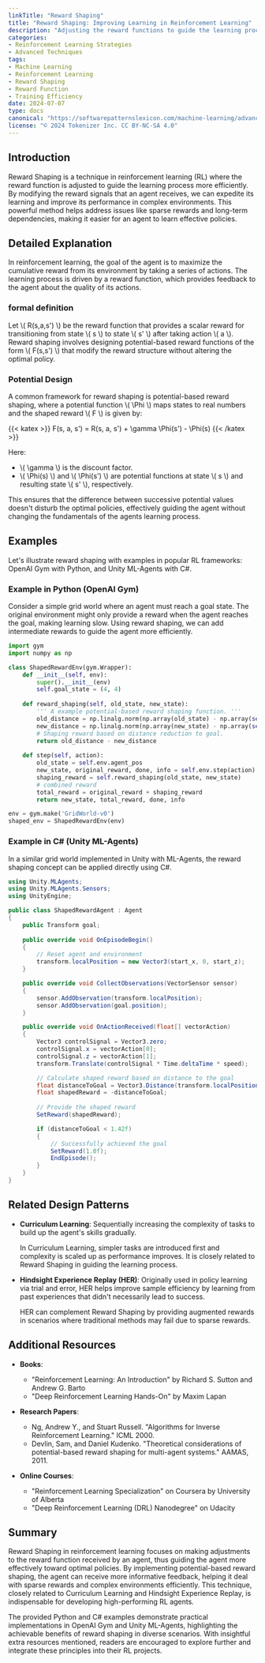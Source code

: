 ```yaml
---
linkTitle: "Reward Shaping"
title: "Reward Shaping: Improving Learning in Reinforcement Learning"
description: "Adjusting the reward functions to guide the learning process efficiently"
categories:
- Reinforcement Learning Strategies
- Advanced Techniques
tags:
- Machine Learning
- Reinforcement Learning
- Reward Shaping
- Reward Function
- Training Efficiency
date: 2024-07-07
type: docs
canonical: "https://softwarepatternslexicon.com/machine-learning/advanced-techniques/reinforcement-learning-strategies/reward-shaping"
license: "© 2024 Tokenizer Inc. CC BY-NC-SA 4.0"
---
```


## Introduction

Reward Shaping is a technique in reinforcement learning (RL) where the reward function is adjusted to guide the learning process more efficiently. By modifying the reward signals that an agent receives, we can expedite its learning and improve its performance in complex environments. This powerful method helps address issues like sparse rewards and long-term dependencies, making it easier for an agent to learn effective policies.

## Detailed Explanation

In reinforcement learning, the goal of the agent is to maximize the cumulative reward from its environment by taking a series of actions. The learning process is driven by a reward function, which provides feedback to the agent about the quality of its actions.

### formal definition

Let \\( R(s,a,s') \\) be the reward function that provides a scalar reward for transitioning from state \\( s \\) to state \\( s' \\) after taking action \\( a \\). Reward shaping involves designing potential-based reward functions of the form \\( F(s,s') \\) that modify the reward structure without altering the optimal policy.

### Potential Design

A common framework for reward shaping is potential-based reward shaping, where a potential function \\( \Phi \\) maps states to real numbers and the shaped reward \\( F \\) is given by:

{{< katex >}}
F(s, a, s') = R(s, a, s') + \gamma \Phi(s') - \Phi(s)
{{< /katex >}}

Here:
- \\( \gamma \\) is the discount factor.
- \\( \Phi(s) \\) and \\( \Phi(s') \\) are potential functions at state \\( s \\) and resulting state \\( s' \\), respectively.

This ensures that the difference between successive potential values doesn't disturb the optimal policies, effectively guiding the agent without changing the fundamentals of the agents learning process.

## Examples

Let's illustrate reward shaping with examples in popular RL frameworks: OpenAI Gym with Python, and Unity ML-Agents with C#.

### Example in Python (OpenAI Gym)

Consider a simple grid world where an agent must reach a goal state. The original environment might only provide a reward when the agent reaches the goal, making learning slow. Using reward shaping, we can add intermediate rewards to guide the agent more efficiently.

```python
import gym
import numpy as np

class ShapedRewardEnv(gym.Wrapper):
    def __init__(self, env):
        super().__init__(env)
        self.goal_state = (4, 4)
    
    def reward_shaping(self, old_state, new_state):
        ''' A example potential-based reward shaping function. '''
        old_distance = np.linalg.norm(np.array(old_state) - np.array(self.goal_state))
        new_distance = np.linalg.norm(np.array(new_state) - np.array(self.goal_state))
        # Shaping reward based on distance reduction to goal.
        return old_distance - new_distance
    
    def step(self, action):
        old_state = self.env.agent_pos
        new_state, original_reward, done, info = self.env.step(action)
        shaping_reward = self.reward_shaping(old_state, new_state)
        # combined reward
        total_reward = original_reward + shaping_reward
        return new_state, total_reward, done, info

env = gym.make('GridWorld-v0')
shaped_env = ShapedRewardEnv(env)
```

### Example in C# (Unity ML-Agents)

In a similar grid world implemented in Unity with ML-Agents, the reward shaping concept can be applied directly using C#.

```csharp
using Unity.MLAgents;
using Unity.MLAgents.Sensors;
using UnityEngine;

public class ShapedRewardAgent : Agent
{
    public Transform goal;
    
    public override void OnEpisodeBegin()
    {
        // Reset agent and environment
        transform.localPosition = new Vector3(start_x, 0, start_z);
    }

    public override void CollectObservations(VectorSensor sensor)
    {
        sensor.AddObservation(transform.localPosition);
        sensor.AddObservation(goal.position);
    }

    public override void OnActionReceived(float[] vectorAction)
    {
        Vector3 controlSignal = Vector3.zero;
        controlSignal.x = vectorAction[0];
        controlSignal.z = vectorAction[1];
        transform.Translate(controlSignal * Time.deltaTime * speed);

        // Calculate shaped reward based on distance to the goal
        float distanceToGoal = Vector3.Distance(transform.localPosition, goal.localPosition);
        float shapedReward = -distanceToGoal;
        
        // Provide the shaped reward
        SetReward(shapedReward);

        if (distanceToGoal < 1.42f)
        {
            // Successfully achieved the goal
            SetReward(1.0f);
            EndEpisode();
        }
    }
}
```

## Related Design Patterns

- **Curriculum Learning**: Sequentially increasing the complexity of tasks to build up the agent's skills gradually.
  
  In Curriculum Learning, simpler tasks are introduced first and complexity is scaled up as performance improves. It is closely related to Reward Shaping in guiding the learning process.

- **Hindsight Experience Replay (HER)**: Originally used in policy learning via trial and error, HER helps improve sample efficiency by learning from past experiences that didn't necessarily lead to success.

  HER can complement Reward Shaping by providing augmented rewards in scenarios where traditional methods may fail due to sparse rewards.

## Additional Resources

- **Books**:
  - "Reinforcement Learning: An Introduction" by Richard S. Sutton and Andrew G. Barto
  - "Deep Reinforcement Learning Hands-On" by Maxim Lapan

- **Research Papers**:
  - Ng, Andrew Y., and Stuart Russell. "Algorithms for Inverse Reinforcement Learning." ICML 2000.
  - Devlin, Sam, and Daniel Kudenko. "Theoretical considerations of potential-based reward shaping for multi-agent systems." AAMAS, 2011.

- **Online Courses**:
  - "Reinforcement Learning Specialization" on Coursera by University of Alberta
  - "Deep Reinforcement Learning (DRL) Nanodegree" on Udacity

## Summary

Reward Shaping in reinforcement learning focuses on making adjustments to the reward function received by an agent, thus guiding the agent more effectively toward optimal policies. By implementing potential-based reward shaping, the agent can receive more informative feedback, helping it deal with sparse rewards and complex environments efficiently. This technique, closely related to Curriculum Learning and Hindsight Experience Replay, is indispensable for developing high-performing RL agents.

The provided Python and C# examples demonstrate practical implementations in OpenAI Gym and Unity ML-Agents, highlighting the achievable benefits of reward shaping in diverse scenarios. With insightful extra resources mentioned, readers are encouraged to explore further and integrate these principles into their RL projects.
